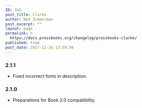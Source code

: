 ```yaml
---
ID: 342
post_title: Clarke
author: Ned Zimmerman
post_excerpt: ""
layout: page
permalink: >
  https://docs.pressbooks.org/changelog/pressbooks-clarke/
published: true
post_date: 2017-11-16 13:59:58
---
```

### 2.1.1

* Fixed incorrect fonts in description.

### 2.1.0

* Preparations for Book 2.0 compatibility.